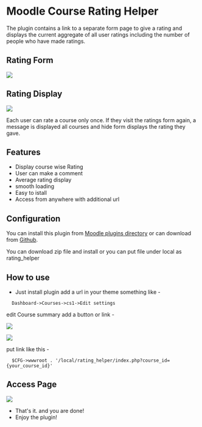 # Moodle Course Rating Helper

The plugin contains a link to a separate form page to give a rating and displays the current aggregate of all user ratings including the number of people who have made ratings.

## Rating Form
<p align="left">
<img src="https://i.imgur.com/i3MIRQ9.png">
</p>

## Rating Display
<p align="left">
<img src="https://i.imgur.com/5DA7cvE.png">
</p>

Each user can rate a course only once. If they visit the ratings form again, a message is displayed all courses and hide form displays the rating they gave.

## Features
- Display course wise Rating
- User can make a comment
- Average rating display
- smooth loading
- Easy to istall
- Access from anywhere with additional url


## Configuration

You can install this plugin from [Moodle plugins directory](https://moodle.org/plugins) or can download from [Github](https://github.com/eLearning-BS23/moodle-local_rating_helper).

You can download zip file and install or you can put file under local as rating_helper

## How to use
- Just install plugin add a url in your theme something like -
```
  Dashboard->Courses->cs1->Edit settings
```
edit Course summary add a button or link -
<p align="left">
<img src="https://i.imgur.com/FJuDiYJ.png">
</p>
<p align="left">
<img src="https://i.imgur.com/c9TxtxO.png">
</p>

put link like this -
```
  $CFG->wwwroot . '/local/rating_helper/index.php?course_id={your_course_id}'
```
## Access Page
<p align="left">
<img src="https://i.imgur.com/y65jCHa.png">
</p>

- That's it. and you are done!
- Enjoy the plugin!





